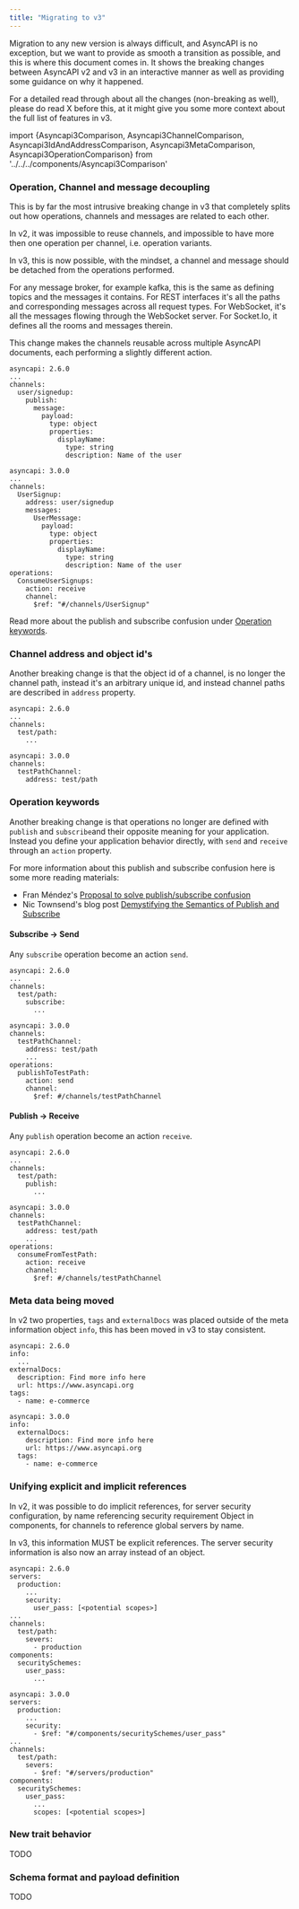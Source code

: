 ```yaml
---
title: "Migrating to v3"
---
```

Migration to any new version is always difficult, and AsyncAPI is no exception, but we want to provide as smooth a transition as possible, and this is where this document comes in. It shows the breaking changes between AsyncAPI v2 and v3 in an interactive manner as well as providing some guidance on why it happened.

For a detailed read through about all the changes (non-breaking as well), please do read X before this, at it might give you some more context about the full list of features in v3.

import {Asyncapi3Comparison, Asyncapi3ChannelComparison, Asyncapi3IdAndAddressComparison, Asyncapi3MetaComparison, Asyncapi3OperationComparison} from '../../../components/Asyncapi3Comparison'

<Asyncapi3Comparison className="my-8" />

### Operation, Channel and message decoupling

This is by far the most intrusive breaking change in v3 that completely splits out how operations, channels and messages are related to each other.

<Asyncapi3ChannelComparison className="my-8" />

In v2, it was impossible to reuse channels, and impossible to have more then one operation per channel, i.e. operation variants.

In v3, this is now possible, with the mindset, a channel and message should be detached from the operations performed. 

For any message broker, for example kafka, this is the same as defining topics and the messages it contains. For REST interfaces it's all the paths and corresponding messages across all request types. For WebSocket, it's all the messages flowing through the WebSocket server. For Socket.Io, it defines all the rooms and messages therein.

This change makes the channels reusable across multiple AsyncAPI documents, each performing a slightly different action.

```
asyncapi: 2.6.0
...
channels: 
  user/signedup:
    publish:
      message:
        payload:
          type: object
          properties:
            displayName:
              type: string
              description: Name of the user
```

```
asyncapi: 3.0.0
...
channels:
  UserSignup:
    address: user/signedup
    messages: 
      UserMessage: 
        payload:
          type: object
          properties:
            displayName:
              type: string
              description: Name of the user
operations:
  ConsumeUserSignups:
    action: receive
    channel: 
      $ref: "#/channels/UserSignup"
```

Read more about the publish and subscribe confusion under [Operation keywords](#operation-keywords).

### Channel address and object id's

Another breaking change is that the object id of a channel, is no longer the channel path, instead it's an arbitrary unique id, and instead channel paths are described in `address` property.

<Asyncapi3IdAndAddressComparison className="my-8" />

```
asyncapi: 2.6.0
...
channels: 
  test/path:
    ...
```

```
asyncapi: 3.0.0
channels:
  testPathChannel:
    address: test/path
```

### Operation keywords

Another breaking change is that operations no longer are defined with `publish` and `subscribe`and their opposite meaning for your application. Instead you define your application behavior directly, with `send` and `receive` through an `action` property. 

<Asyncapi3OperationComparison className="my-8" />

For more information about this publish and subscribe confusion here is some more reading materials:
- Fran Méndez's [Proposal to solve publish/subscribe confusion](https://github.com/asyncapi/spec/issues/618)
- Nic Townsend's blog post [Demystifying the Semantics of Publish and Subscribe](https://www.asyncapi.com/blog/publish-subscribe-semantics)


#### Subscribe -> Send

Any `subscribe` operation become an action `send`.

```
asyncapi: 2.6.0
...
channels: 
  test/path:
    subscribe:
      ...
```

```
asyncapi: 3.0.0
channels:
  testPathChannel:
    address: test/path
    ...
operations: 
  publishToTestPath:
    action: send
    channel: 
      $ref: #/channels/testPathChannel
```

#### Publish -> Receive

Any `publish` operation become an action `receive`.
```
asyncapi: 2.6.0
...
channels: 
  test/path:
    publish:
      ...
```

```
asyncapi: 3.0.0
channels:
  testPathChannel:
    address: test/path
    ...
operations: 
  consumeFromTestPath:
    action: receive
    channel: 
      $ref: #/channels/testPathChannel
```

### Meta data being moved

In v2 two properties, `tags` and `externalDocs` was placed outside of the meta information object `info`, this has been moved in v3 to stay consistent.

<Asyncapi3MetaComparison className="my-8" />


```
asyncapi: 2.6.0
info: 
  ...
externalDocs:
  description: Find more info here
  url: https://www.asyncapi.org
tags:
  - name: e-commerce

```

```
asyncapi: 3.0.0
info:
  externalDocs:
    description: Find more info here
    url: https://www.asyncapi.org
  tags:
    - name: e-commerce
```

### Unifying explicit and implicit references

In v2, it was possible to do implicit references, for server security configuration, by name referencing security requirement Object in components, for channels to reference global servers by name.

In v3, this information MUST be explicit references. The server security information is also now an array instead of an object.

```
asyncapi: 2.6.0
servers:
  production:
    ...
    security:
      user_pass: [<potential scopes>]
...
channels: 
  test/path:
    severs:
      - production
components:
  securitySchemes:
    user_pass: 
      ...
```

```
asyncapi: 3.0.0
servers:
  production:
    ...
    security:
      - $ref: "#/components/securitySchemes/user_pass"
...
channels: 
  test/path:
    severs:
      - $ref: "#/servers/production"
components:
  securitySchemes:
    user_pass: 
      ...
      scopes: [<potential scopes>]
```

### New trait behavior

TODO

### Schema format and payload definition

TODO
